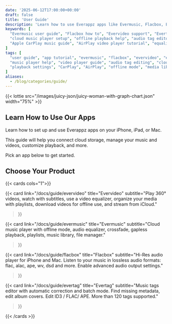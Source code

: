 ```yaml
---
date: '2025-06-12T17:00:00+00:00'
draft: false
title: 'User Guide'
description: 'Learn how to use Everappz apps like Evermusic, Flacbox, Evervideo, and Evertag. Set up cloud connections, manage your music and videos, customize playback, and explore all features in one place.'
keywords: [
  "Evermusic user guide", "Flacbox how to", "Evervideo support", "Evertag manual",
  "cloud music player setup", "offline playback help", "audio tag editor instructions",
  "Apple CarPlay music guide", "AirPlay video player tutorial", "equalizer configuration"
]
tags: [
  "user guide", "app tutorial", "evermusic", "flacbox", "evervideo", "evertag",
  "music player help", "video player guide", "audio tag editing", "cloud setup", 
  "playback settings", "CarPlay", "AirPlay", "offline mode", "media library"
]
aliases:
  - /blog/categories/guide/
---
```


{{< lottie src="/images/juicy-json/juicy-woman-with-graph-chart.json" width="75%" >}}

## Learn How to Use Our Apps

Learn how to set up and use Everappz apps on your iPhone, iPad, or Mac.  

This guide will help you connect cloud storage, manage your music and videos, customize playback, and more.  

Pick an app below to get started.

## Choose Your Product

{{< cards cols="1">}}

{{< card 
  link="/docs/guide/evervideo" 
  title="Evervideo" 
  subtitle="Play 360° videos, watch with subtitles, use a video equalizer, organize your media with playlists, download videos for offline use, and stream from iCloud." 
>}}

{{< card 
  link="/docs/guide/evermusic"
  title="Evermusic" 
  subtitle="Cloud music player with offline mode, audio equalizer, crossfade, gapless playback, playlists, music library, file manager." 
>}}

{{< card 
  link="/docs/guide/flacbox"
  title="Flacbox" 
  subtitle="Hi-Res audio player for iPhone and Mac. Listen to your music in lossless audio formats: flac, alac, ape, wv, dsd and more. Enable advanced audio output settings.​" 
>}}

{{< card 
  link="/docs/guide/evertag"
  title="Evertag" 
  subtitle="Music tags editor with automatic correction and batch mode. Find missing metadata, edit album covers. Edit ID3 / FLAC/ APE. More than 120 tags supported." 
>}}

{{< /cards >}}